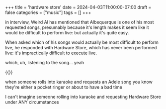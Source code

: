 +++
title = 'hardware store'
date = 2024-04-03T11:00:00-07:00
draft = false
categories = ["music"]
tags = []
+++

in interview, Weird Al has mentioned that Albequerque is one of his most requested songs, presumably because it's length makes it seem like it would be difficult to perform live: but actually it's quite easy.

When asked which of his songs would actually be most difficult to perform live, he responded with Hardware Store, which has never been performed live: it's impractically difficult to execute live.

which, uh, listening to the song... yeah

{{<youtube DFI6cV9slfI>}}

when someone rolls into karaoke and requests an Adele song you know they're either a pocket ringer or about to have a bad time

I can't imagine someone rolling into karaoke and requesting Hardware Store under ANY circumstances